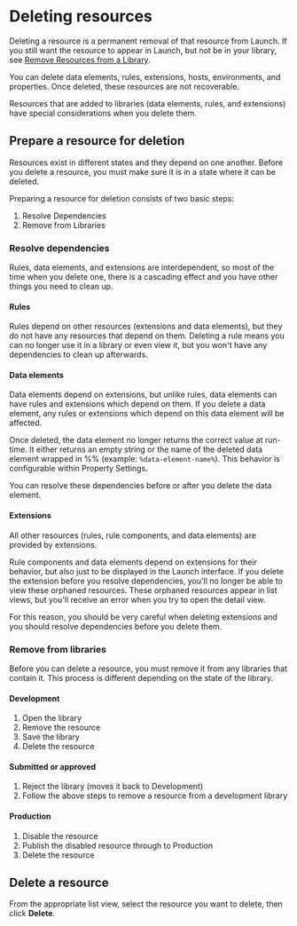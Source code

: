 # Deleting resources

Deleting a resource is a permanent removal of that resource from Launch. If you still want the resource to appear in Launch, but not be in your library, see [Remove Resources from a Library](remove-resources-from-library.md).

You can delete data elements, rules, extensions, hosts, environments, and properties. Once deleted, these resources are not recoverable.

Resources that are added to libraries \(data elements, rules, and extensions\) have special considerations when you delete them.

## Prepare a resource for deletion

Resources exist in different states and they depend on one another. Before you delete a resource, you must make sure it is in a state where it can be deleted.

Preparing a resource for deletion consists of two basic steps:

1. Resolve Dependencies
1. Remove from Libraries

### Resolve dependencies

Rules, data elements, and extensions are interdependent, so most of the time when you delete one, there is a cascading effect and you have other things you need to clean up.

#### Rules

Rules depend on other resources \(extensions and data elements\), but they do not have any resources that depend on them. Deleting a rule means you can no longer use it in a library or even view it, but you won't have any dependencies to clean up afterwards.

#### Data elements

Data elements depend on extensions, but unlike rules, data elements can have rules and extensions which depend on them. If you delete a data element, any rules or extensions which depend on this data element will be affected.

Once deleted, the data element no longer returns the correct value at run-time. It either returns an empty string or the name of the deleted data element wrapped in %% \(example: `%data-element-name%`\). This behavior is configurable within Property Settings.

You can resolve these dependencies before or after you delete the data element.

#### Extensions

All other resources \(rules, rule components, and data elements\) are provided by extensions.

Rule components and data elements depend on extensions for their behavior, but also just to be displayed in the Launch interface. If you delete the extension before you resolve dependencies, you'll no longer be able to view these orphaned resources. These orphaned resources appear in list views, but you'll receive an error when you try to open the detail view.

For this reason, you should be very careful when deleting extensions and you should resolve dependencies before you delete them.

### Remove from libraries

Before you can delete a resource, you must remove it from any libraries that contain it. This process is different depending on the state of the library.

#### Development

1. Open the library
1. Remove the resource
1. Save the library
1. Delete the resource

#### Submitted or approved

1. Reject the library \(moves it back to Development\)
1. Follow the above steps to remove a resource from a development library

#### Production

1. Disable the resource
1. Publish the disabled resource through to Production
1. Delete the resource

## Delete a resource

From the appropriate list view, select the resource you want to delete, then click **Delete**.

